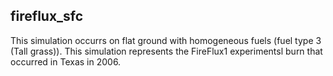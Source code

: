 ## fireflux_sfc

This simulation occurrs on flat ground with homogeneous fuels (fuel type 3 (Tall grass)). This simulation represents the FireFlux1 experimentsl burn that occurred in Texas in 2006. 

